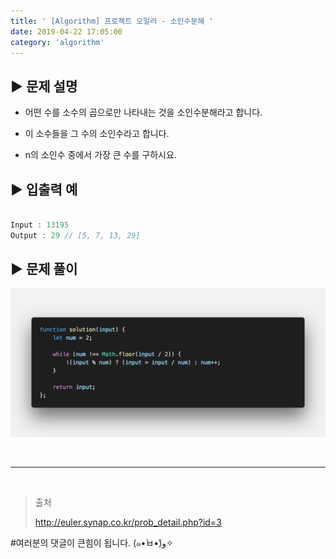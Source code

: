 ```yaml
---
title: ' [Algorithm] 프로젝트 오일러 - 소인수분해 '
date: 2019-04-22 17:05:00
category: 'algorithm'
---
```


## **▶︎ 문제 설명**

- 어떤 수를 소수의 곱으로만 나타내는 것을 소인수분해라고 합니다.

- 이 소수들을 그 수의 소인수라고 합니다.

- n의 소인수 중에서 가장 큰 수를 구하시요.

## **▶︎ 입출력 예**

```js

Input : 13195
Output : 29 // [5, 7, 13, 29]

```

## **▶︎ 문제 풀이**

![](../../../assets/algorithm/euler/euler.3.solution.png)

<br />

---

<br />

> 출처
>
> <a href="http://euler.synap.co.kr/prob_detail.php?id=3" target="_blank">http://euler.synap.co.kr/prob_detail.php?id=3</a>

#여러분의 댓글이 큰힘이 됩니다. (๑•̀ㅂ•́)و✧
